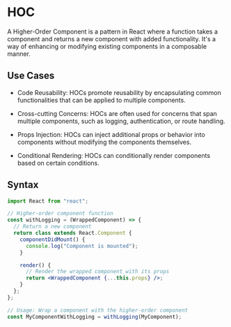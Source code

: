 # HOC

A Higher-Order Component is a pattern in React where a function takes a component and returns a new component with added functionality. It's a way of enhancing or modifying existing components in a composable manner.

## Use Cases

- Code Reusability: HOCs promote reusability by encapsulating common functionalities that can be applied to multiple components.

- Cross-cutting Concerns: HOCs are often used for concerns that span multiple components, such as logging, authentication, or route handling.

- Props Injection: HOCs can inject additional props or behavior into components without modifying the components themselves.

- Conditional Rendering: HOCs can conditionally render components based on certain conditions.

## Syntax

```jsx
import React from "react";

// Higher-order component function
const withLogging = (WrappedComponent) => {
  // Return a new component
  return class extends React.Component {
    componentDidMount() {
      console.log("Component is mounted");
    }

    render() {
      // Render the wrapped component with its props
      return <WrappedComponent {...this.props} />;
    }
  };
};

// Usage: Wrap a component with the higher-order component
const MyComponentWithLogging = withLogging(MyComponent);
```
